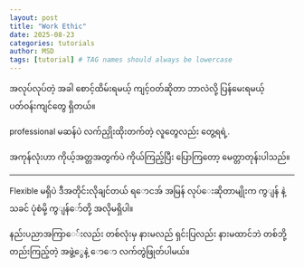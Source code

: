 ```yaml
---
layout: post
title: "Work Ethic"
date: 2025-08-23
categories: tutorials
author: MSD
tags: [tutorial] # TAG names should always be lowercase
---
```


အလုပ်လုပ်တဲ့ အခါ စောင့်ထိမ်းရမယ့် ကျင့်ဝတ်ဆိုတာ ဘာလဲလို့ ပြန်မေးရမယ့် ပတ်ဝန်းကျင်တွေ ရှိတယ်။

professional မဆန်ပဲ လက်ညှိုးထိုးတက်တဲ့ လူတွေလည်း တွေ့ရရဲ့.

အကုန်လုံးဟာ ကိုယ့်အတ္တအတွက်ပဲ ကိုယ်ကြည့်ပြီး ပြောကြတော့ မေတ္တာတုန်းပါသည်။

---

Flexible မရှိပဲ ဒီအတိုင်းလိုချင်တယ် ရ‌‌ောငအ် အမြန် လုပ်‌ေးဆိုတာမျိုးက
ကွျန် နဲ့ သခင် ပုံစံမို့ ကွျန်‌ော်တို့ အလိုမရှိပါ။

နည်းပညာအကြာ‌ေ်းလည်း တစ်လုံးမှ နားမလည်
ရှင်းပြလည်း နားမ‌ထာင်ဘဲ တစ်ဘို့တည်းကြည့်တဲ့ အဖွဲ့‌ွေနဲ့ ‌ော‌ော လက်တွဲဖြုတ်ပါမယ်။

